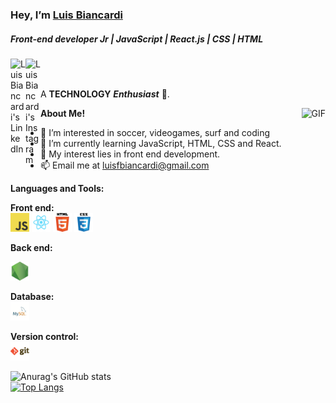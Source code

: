 <h3> Hey, I’m <a href='https://lbiancardi.github.io/biancardi/'><strong> Luis Biancardi </strong></a></h3>
<h5> Front-end developer Jr | JavaScript | React.js | CSS | HTML </h5>
<a href='https://www.linkedin.com/in/luis-biancardi/'>
  <img align="left" alt="Luis Biancardi's LinkedIn" width="24px" src="https://cdn.jsdelivr.net/npm/simple-icons@v3/icons/linkedin.svg" />
</a>
<a href="https://www.instagram.com/luis_biancardi/">
  <img align="left" alt="Luis Biancardi's Instagram" width="24px" src="https://cdn.jsdelivr.net/npm/simple-icons@v3/icons/instagram.svg" />
</a>

<br />
<br />

A **TECHNOLOGY** ***Enthusiast*** 🚀.

<img align="right" alt="GIF" src="https://i.pinimg.com/originals/e4/26/70/e426702edf874b181aced1e2fa5c6cde.gif" />

**About Me!**

<!-- - 👨🏽‍💻 I'm currentyly seeking my bachelors degree in <strong> Business Management for IT at SNHU </strong> -->
<!-- - 👨🏽‍💻 I'm currentyly doing a bootcamp in <strong> Full Stack Development at App Academy </strong> and Front-end course at <strong> Alura </strong> -->
- 👀 I’m interested in soccer, videogames, surf and coding
- 🌱 I’m currently learning JavaScript, HTML, CSS and React.
- 🤔 My interest lies in front end development.
- 📫 Email me at luisfbiancardi@gmail.com


**Languages and Tools:**

**Front end:**  
<code><img height="30" src="https://raw.githubusercontent.com/github/explore/80688e429a7d4ef2fca1e82350fe8e3517d3494d/topics/javascript/javascript.png"></code>
<code><img height="30" src="https://raw.githubusercontent.com/github/explore/80688e429a7d4ef2fca1e82350fe8e3517d3494d/topics/react/react.png"></code>
<code><img height="30" src="https://raw.githubusercontent.com/github/explore/80688e429a7d4ef2fca1e82350fe8e3517d3494d/topics/html/html.png"></code>
<code><img height="30" src="https://raw.githubusercontent.com/github/explore/80688e429a7d4ef2fca1e82350fe8e3517d3494d/topics/css/css.png"></code>

**Back end:**  
<!-- <code><img height="30" src="https://raw.githubusercontent.com/github/explore/80688e429a7d4ef2fca1e82350fe8e3517d3494d/topics/python/python.png"></code> -->
<code><img height="30" src="https://raw.githubusercontent.com/github/explore/80688e429a7d4ef2fca1e82350fe8e3517d3494d/topics/nodejs/nodejs.png"></code>

**Database:**   
<code><img height="30" src="https://raw.githubusercontent.com/github/explore/80688e429a7d4ef2fca1e82350fe8e3517d3494d/topics/mysql/mysql.png"></code>

**Version control:**  
<code><img height="30" src="https://raw.githubusercontent.com/github/explore/80688e429a7d4ef2fca1e82350fe8e3517d3494d/topics/git/git.png"></code>


![Anurag's GitHub stats](https://github-readme-stats.vercel.app/api/?username=LBiancardi&show_icons=true&title_color=fff&icon_color=79ff97&text_color=9f9f9f&bg_color=151515)
<br />
[![Top Langs](https://github-readme-stats.vercel.app/api/top-langs/?username=LBiancardi&show_icons=true&title_color=fff&icon_color=79ff97&text_color=9f9f9f&bg_color=151515)](https://github.com/LBiancardi/github-readme-stats)

<!-- Linkedin: <a href='https://www.linkedin.com/in/luis-biancardi/'> <strong>  Luis Biancardi </strong> </a> -->

<!---
LBiancardi/LBiancardi is a ✨ special ✨ repository because its `README.md` (this file) appears on your GitHub profile.
You can click the Preview link to take a look at your changes.
--->

